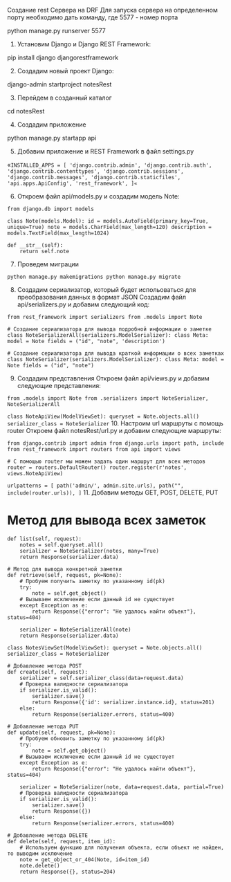 Создание rest Сервера на DRF
Для запуска сервера на определенном порту необходимо дать команду, где 5577 - номер порта

python manage.py runserver 5577

1. Установим Django и Django REST Framework:
   
pip install django djangorestframework
  
2. Создадим новый проект Django:
   
django-admin startproject notesRest
   
3. Перейдем в созданный каталог
   
cd notesRest

4. Создадим приложение
   
python manage.py startapp api

5. Добавим приложение и REST Framework в файл settings.py
    
«`INSTALLED_APPS = [
    'django.contrib.admin',
    'django.contrib.auth',
    'django.contrib.contenttypes',
    'django.contrib.sessions',
    'django.contrib.messages',
    'django.contrib.staticfiles',
    'api.apps.ApiConfig',
    'rest_framework',
]«`

6. Откроем файл api/models.py и создадим модель Note:
    
`from django.db import models`


`class Note(models.Model):
    id = models.AutoField(primary_key=True, unique=True)
    note = models.CharField(max_length=120)
    description = models.TextField(max_length=1024)`

    def __str__(self):
        return self.note
7. Проведем миграции
   
`python manage.py makemigrations
python manage.py migrate`

8. Создадим сериализатор, который будет испольоваться для преобразования данных в формат JSON
   Создадим файл api/serializers.py и добавим следующий код:
   
`from rest_framework import serializers
from .models import Note`


`# Создание сериализатора для вывода подробной информации о заметке
class NoteSerializerAll(serializers.ModelSerializer):
    class Meta:
        model = Note
        fields = ("id", "note", 'description')`


`# Создание сериализатора для вывода краткой информации о всех заметках
class NoteSerializer(serializers.ModelSerializer):
    class Meta:
        model = Note
        fields = ("id", "note")`
        
9. Создадим представления 
Откроем файл api/views.py и добавим следующие представления:

`from .models import Note
from .serializers import NoteSerializer, NoteSerializerAll`


`class NoteApiView(ModelViewSet):
    queryset = Note.objects.all()
    serializer_class = NoteSerializer`
10. Настроим url маршруты с помощь router
Откроем файл notesRest/url.py и добавим следующие маршруты:

`from django.contrib import admin
from django.urls import path, include
from rest_framework import routers
from api import views`

`# С помощью router мы можем задать один маршрут для всех методов
router = routers.DefaultRouter()
router.register(r'notes', views.NoteApiView)`


`urlpatterns = [
    path('admin/', admin.site.urls),
    path("", include(router.urls)),
]`
11. Добавим методы GET, POST, DELETE, PUT

   # Метод для вывода всех заметок
    def list(self, request):
        notes = self.queryset.all()
        serializer = NoteSerializer(notes, many=True)
        return Response(serializer.data)

    # Метод для вывода конкретной заметки
    def retrieve(self, request, pk=None):
        # Пробуем получить заметку по указанному id(pk)
        try:
            note = self.get_object()
        # Вызываем исключение если данный id не существует
        except Exception as e:
            return Response({"error": "Не удалось найти объект"}, status=404)

        serializer = NoteSerializerAll(note)
        return Response(serializer.data)


`class NotesViewSet(ModelViewSet):
    queryset = Note.objects.all()
    serializer_class = NoteSerializer`

    # Добавление метода POST
    def create(self, request):
        serializer = self.serializer_class(data=request.data)
        # Проверка валидности сериализатора
        if serializer.is_valid():
            serializer.save()
            return Response({'id': serializer.instance.id}, status=201)
        else:
            return Response(serializer.errors, status=400)

    # Добавление метода PUT
    def update(self, request, pk=None):
        # Пробуем обновить заметку по указанному id(pk)
        try:
            note = self.get_object()
        # Вызываем исключение если данный id не существует
        except Exception as e:
            return Response({"error": "Не удалось найти объект"}, status=404)

        serializer = NoteSerializer(note, data=request.data, partial=True)
        # Проверка валидности сериализатора
        if serializer.is_valid():
            serializer.save()
            return Response({})
        else:
            return Response(serializer.errors, status=400)

    # Добавление метода DELETE
    def delete(self, request, item_id):
        # Используем функцию для получения объекта, если объект не найден, то выводим исключение
        note = get_object_or_404(Note, id=item_id)
        note.delete()
        return Response({}, status=204)
